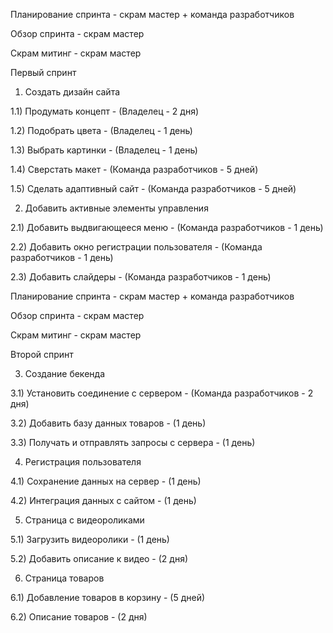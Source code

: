 
Планирование спринта - скрам мастер + команда разработчиков

Обзор спринта - скрам мастер

Скрам митинг - скрам мастер

Первый спринт

1) Создать дизайн сайта

  1.1) Продумать концепт - (Владелец - 2 дня)
  
  1.2) Подобрать цвета  - (Владелец - 1 день)
  
  1.3) Выбрать картинки - (Владелец - 1 день)
  
  1.4) Сверстать макет - (Команда разработчиков - 5 дней) 
  
  1.5) Сделать адаптивный сайт - (Команда разработчиков - 5 дней) 
  
2) Добавить активные элементы управления 

 2.1) Добавить выдвигающееся меню  - (Команда разработчиков - 1 день) 
 
  2.2) Добавить окно регистрации пользователя - (Команда разработчиков - 1 день) 
  
  2.3) Добавить слайдеры - (Команда разработчиков - 1 день) 
  
  
Планирование спринта - скрам мастер + команда разработчиков 

Обзор спринта - скрам мастер

Скрам митинг - скрам мастер  

Второй спринт

3) Создание бекенда

  3.1) Установить соединение с сервером - (Команда разработчиков - 2 дня)
  
  3.2) Добавить базу данных товаров - (1 день)
  
  3.3) Получать и отправлять запросы с сервера - (1 день)
  
4) Регистрация пользователя

  4.1) Сохранение данных на сервер - (1 день)
  
  4.2) Интеграция данных с сайтом - (1 день)
  
5) Страница с видеороликами

  5.1) Загрузить видеоролики - (1 день)
  
  5.2) Добавить описание к видео - (2 дня)
  
6) Страница товаров

  6.1) Добавление товаров в корзину - (5 дней)
  
  6.2) Описание товаров - (2 дня)
  
  
